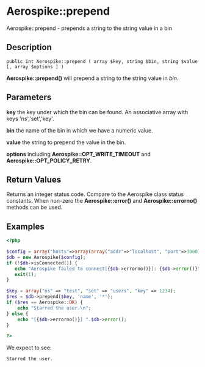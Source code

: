 
# Aerospike::prepend

Aerospike::prepend - prepends a string to the string value in a bin

## Description

```
public int Aerospike::prepend ( array $key, string $bin, string $value [, array $options ] )
```

**Aerospike::prepend()** will prepend a string to the string value in *bin*.

## Parameters

**key** the key under which the bin can be found. An associative array with keys 'ns','set','key'.

**bin** the name of the bin in which we have a numeric value.

**value** the string to prepend the value in the bin.

**options** including **Aerospike::OPT_WRITE_TIMEOUT** and **Aerospike::OPT_POLICY_RETRY**.

## Return Values

Returns an integer status code.  Compare to the Aerospike class status
constants.  When non-zero the **Aerospike::error()** and
**Aerospike::errorno()** methods can be used.

## Examples

```php
<?php

$config = array("hosts"=>array(array("addr"=>"localhost", "port"=>3000));
$db = new Aerospike($config);
if (!$db->isConnected()) {
   echo "Aerospike failed to connect[{$db->errorno()}]: {$db->error()}\n";
   exit(1);
}

$key = array("ns" => "test", "set" => "users", "key" => 1234);
$res = $db->prepend($key, 'name', '*');
if ($res == Aerospike::OK) {
    echo "Starred the user.\n";
} else {
    echo "[{$db->errorno()}] ".$db->error();
}

?>
```

We expect to see:

```
Starred the user.
```


